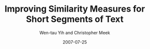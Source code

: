 ---
title: "Improving Similarity Measures for Short Segments of Text"
collection: publications
permalink: /publication/2007-07-25-0020
date: 2007-07-25
author: 'Wen-tau Yih and Christopher Meek'
venue: 'AAAI-2007'
---